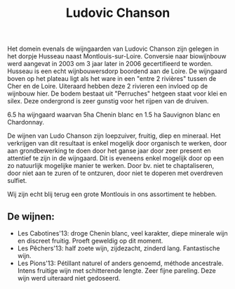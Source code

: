 ﻿---
title:  Ludovic Chanson
huis:   Dom. Chanson
regio:  A.O.C. Montlouis-sur-Loire
photo:  chanson.jpg
layout: wijnhuis 

wijnen:
    - naam: Les Cabotines'13
      ref:   
      app: A.O.C. Montlouis
      type: Blanc sec
      cep:  Chenin blanc
      prijs: €12.83
    
    - naam: Les Pêchers'13
      ref:   
      app:  A.O.C. Montlouis  
      type: Blanc sec tendre
      cep:  Chenin blanc
      prijs: €13.38
    
    - naam: Les Pions'13
      ref:   
      app:  A.O.C. Montlouis
      type: Pétillant Naturel
      cep:  Chenin blanc
      prijs: €13.98
      
---
Het domein evenals de wijngaarden van Ludovic Chanson zijn gelegen in het dorpje Husseau naast Montlouis-sur-Loire. Conversie naar biowijnbouw werd aangevat in 2003 om 3 jaar later in 2006 
gecertifieerd te worden. Husseau is een echt wijnbouwersdorp boordend aan de Loire. De wijngaard boven op het plateau ligt als het ware in een "entre 2 rivières" tussen de Cher en de Loire.
Uiteraard hebben deze 2 rivieren een invloed op de wijnbouw hier. De bodem bestaat uit "Perruches" hetgeen staat voor klei en silex. Deze ondergrond is zeer gunstig voor het rijpen van de druiven.

6.5 ha wijngaard waarvan 5ha Chenin blanc en 1.5 ha Sauvignon blanc en Chardonnay.

De wijnen van Ludo Chanson zijn loepzuiver, fruitig, diep en mineraal. Het verkrijgen van dit resultaat is enkel mogelijk door organisch te werken, door aan grondbewerking te doen
door het ganse jaar door zeer present en attentief te zijn in de wijngaard.
Dit is eveneens enkel mogelijk door op een zo natuurlijk mogelijke manier te werken. Door bv. niet te chaptaliseren, door niet aan te zuren of te ontzuren, door niet te doperen met overdreven sulfiet.

Wij zijn echt blij terug een grote Montlouis in ons assortiment te hebben. 

De wijnen:
----------
* Les Cabotines'13: droge Chenin blanc, veel karakter, diepe minerale wijn en discreet fruitig. Proeft geweldig op dit moment.
* Les Pêchers'13: half zoete wijn, zijdezacht, zinderd lang. Fantastische wijn. 
* Les Pions'13: Pétillant naturel of anders genoemd, méthode ancestrale. Intens fruitige wijn met schitterende lengte. Zeer fijne pareling. Deze wijn werd uiteraard niet gedoseerd.

   



